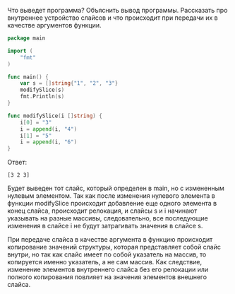 Что выведет программа? Объяснить вывод программы. Рассказать про внутреннее устройство слайсов и что происходит при передачи их в качестве аргументов функции.

```go
package main

import (
	"fmt"
)

func main() {
	var s = []string{"1", "2", "3"}
	modifySlice(s)
	fmt.Println(s)
}

func modifySlice(i []string) {
	i[0] = "3"
	i = append(i, "4")
	i[1] = "5"
	i = append(i, "6")
}
```

Ответ:
```
[3 2 3]
```
Будет выведен тот слайс, который определен в main, но с измененным нулевым элементом. Так как после изменения нулевого элемента в функции modifySlice происходит добавление еще одного элемента в конец слайса, происходит релокация, и слайсы s и i начинают указывать на разные массивы, следовательно, все последующие изменения в слайсе i не будут затрагивать значения в слайсе s.

При передаче слайса в качестве аргумента в функцию происходит копирование значений структуры, которая представляет собой слайс внутри, но так как слайс имеет по собой указатель на массив, то копируется именно указатель, а не сам массив. Как следствие, изменение элементов внутреннего слайса без его релокации или полного копирования повлияет на значения элементов внешнего слайса.